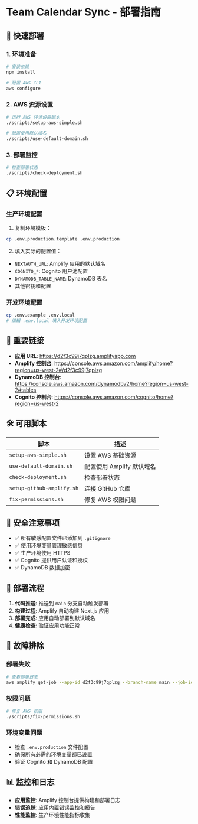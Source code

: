 # Team Calendar Sync - 部署指南

## 🚀 快速部署

### 1. 环境准备

```bash
# 安装依赖
npm install

# 配置 AWS CLI
aws configure
```

### 2. AWS 资源设置

```bash
# 运行 AWS 环境设置脚本
./scripts/setup-aws-simple.sh

# 配置使用默认域名
./scripts/use-default-domain.sh
```

### 3. 部署监控

```bash
# 检查部署状态
./scripts/check-deployment.sh
```

## 📋 环境配置

### 生产环境配置

1. 复制环境模板：
```bash
cp .env.production.template .env.production
```

2. 填入实际的配置值：
- `NEXTAUTH_URL`: Amplify 应用的默认域名
- `COGNITO_*`: Cognito 用户池配置
- `DYNAMODB_TABLE_NAME`: DynamoDB 表名
- 其他密钥和配置

### 开发环境配置

```bash
cp .env.example .env.local
# 编辑 .env.local 填入开发环境配置
```

## 🔗 重要链接

- **应用 URL**: https://d2f3c99j7qplzg.amplifyapp.com
- **Amplify 控制台**: https://console.aws.amazon.com/amplify/home?region=us-west-2#/d2f3c99j7qplzg
- **DynamoDB 控制台**: https://console.aws.amazon.com/dynamodbv2/home?region=us-west-2#tables
- **Cognito 控制台**: https://console.aws.amazon.com/cognito/home?region=us-west-2

## 🛠️ 可用脚本

| 脚本 | 描述 |
|------|------|
| `setup-aws-simple.sh` | 设置 AWS 基础资源 |
| `use-default-domain.sh` | 配置使用 Amplify 默认域名 |
| `check-deployment.sh` | 检查部署状态 |
| `setup-github-amplify.sh` | 连接 GitHub 仓库 |
| `fix-permissions.sh` | 修复 AWS 权限问题 |

## 🔐 安全注意事项

- ✅ 所有敏感配置文件已添加到 `.gitignore`
- ✅ 使用环境变量管理敏感信息
- ✅ 生产环境使用 HTTPS
- ✅ Cognito 提供用户认证和授权
- ✅ DynamoDB 数据加密

## 📝 部署流程

1. **代码推送**: 推送到 `main` 分支自动触发部署
2. **构建过程**: Amplify 自动构建 Next.js 应用
3. **部署完成**: 应用自动部署到默认域名
4. **健康检查**: 验证应用功能正常

## 🐛 故障排除

### 部署失败
```bash
# 查看部署日志
aws amplify get-job --app-id d2f3c99j7qplzg --branch-name main --job-id <JOB_ID> --region us-west-2
```

### 权限问题
```bash
# 修复 AWS 权限
./scripts/fix-permissions.sh
```

### 环境变量问题
- 检查 `.env.production` 文件配置
- 确保所有必需的环境变量都已设置
- 验证 Cognito 和 DynamoDB 配置

## 📊 监控和日志

- **应用监控**: Amplify 控制台提供构建和部署日志
- **错误追踪**: 应用内置错误监控和报告
- **性能监控**: 生产环境性能指标收集